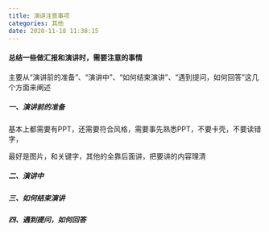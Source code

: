 ```yaml
---
title: 演讲注意事项
categories: 其他
date: 2020-11-18 11:38:15
---
```


#### 总结一些做汇报和演讲时，需要注意的事情

主要从“演讲前的准备”、“演讲中”、“如何结束演讲”、“遇到提问，如何回答”这几个方面来阐述

##### 一、演讲前的准备

基本上都需要有PPT，还需要符合风格，需要事先熟悉PPT，不要卡壳，不要读错字，

最好是图片，和关键字，其他的全靠后面讲，把要讲的内容理清

##### 二、演讲中

##### 三、如何结束演讲

##### 四、遇到提问，如何回答

